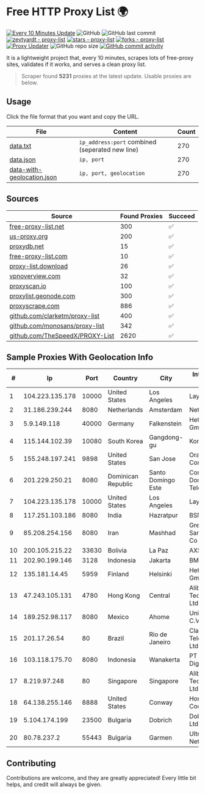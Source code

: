 
# Free HTTP Proxy List 🌍

[![Every 10 Minutes Update](https://github.com/mertguvencli/http-proxy-list/actions/workflows/main.yml/badge.svg?branch=main)](https://github.com/mertguvencli/http-proxy-list/actions/workflows/main.yml)
![GitHub](https://img.shields.io/github/license/mertguvencli/http-proxy-list)
![GitHub last commit](https://img.shields.io/github/last-commit/mertguvencli/http-proxy-list)
[![zevtyardt - proxy-list](https://img.shields.io/static/v1?label=zevtyardt&message=proxy-list&color=blue&logo=github)](https://github.com/zevtyardt/proxy-list "Go to GitHub repo")
[![stars - proxy-list](https://img.shields.io/github/stars/zevtyardt/proxy-list?style=social)](https://github.com/zevtyardt/proxy-list)
[![forks - proxy-list](https://img.shields.io/github/forks/zevtyardt/proxy-list?style=social)](https://github.com/zevtyardt/proxy-list)
[![Proxy Updater](https://github.com/zevtyardt/proxy-list/workflows/Proxy%20Updater/badge.svg)](https://github.com/zevtyardt/proxy-list/actions?query=workflow:"Proxy+Updater")
![GitHub repo size](https://img.shields.io/github/repo-size/zevtyardt/proxy-list)
[![GitHub commit activity](https://img.shields.io/github/commit-activity/m/zevtyardt/proxy-list?logo=commits)](https://github.com/zevtyardt/proxy-list/commits/main)

It is a lightweight project that, every 10 minutes, scrapes lots of free-proxy sites, validates if it works, and serves a clean proxy list.

> Scraper found **5231** proxies at the latest update. Usable proxies are below.

## Usage

Click the file format that you want and copy the URL.

|File|Content|Count|
|----|-------|-----|
|[data.txt](https://raw.githubusercontent.com/mertguvencli/http-proxy-list/main/proxy-list/data.txt)|`ip_address:port` combined (seperated new line)|270|
|[data.json](https://raw.githubusercontent.com/mertguvencli/http-proxy-list/main/proxy-list/data.json)|`ip, port`|270|
|[data-with-geolocation.json](https://raw.githubusercontent.com/mertguvencli/http-proxy-list/main/proxy-list/data-with-geolocation.json)|`ip, port, geolocation`|270|

## Sources

|Source|Found Proxies|Succeed|
|------|-------------|-------|
|[free-proxy-list.net](https://free-proxy-list.net)|300|✅|
|[us-proxy.org](https://www.us-proxy.org)|200|✅|
|[proxydb.net](http://proxydb.net)|15|✅|
|[free-proxy-list.com](https://free-proxy-list.com/?page=&port=&type%5B%5D=http&type%5B%5D=https&up_time=0&search=Search)|10|✅|
|[proxy-list.download](https://www.proxy-list.download/HTTP)|26|✅|
|[vpnoverview.com](https://vpnoverview.com/privacy/anonymous-browsing/free-proxy-servers)|32|✅|
|[proxyscan.io](https://www.proxyscan.io)|100|✅|
|[proxylist.geonode.com](https://proxylist.geonode.com/api/proxy-list?limit=300&page=1&sort_by=lastChecked&sort_type=desc&protocols=http,https)|300|✅|
|[proxyscrape.com](https://api.proxyscrape.com/v2/?request=displayproxies&protocol=http&timeout=10000&country=all&ssl=all&anonymity=all)|886|✅|
|[github.com/clarketm/proxy-list](https://raw.githubusercontent.com/clarketm/proxy-list/master/proxy-list-raw.txt)|400|✅|
|[github.com/monosans/proxy-list](https://raw.githubusercontent.com/monosans/proxy-list/main/proxies/http.txt)|342|✅|
|[github.com/TheSpeedX/PROXY-List](https://raw.githubusercontent.com/TheSpeedX/PROXY-List/master/http.txt)|2620|✅|


## Sample Proxies With Geolocation Info

|#|Ip|Port|Country|City|Internet Service Provider|
|-|--|----|-------|----|-------------------------|
|1|104.223.135.178|10000|United States|Los Angeles|LayerHost|
|2|31.186.239.244|8080|Netherlands|Amsterdam|NetSkope Inc|
|3|5.9.149.118|40000|Germany|Falkenstein|Hetzner Online GmbH|
|4|115.144.102.39|10080|South Korea|Gangdong-gu|Korea Telecom|
|5|155.248.197.241|9898|United States|San Jose|Oracle Corporation|
|6|201.229.250.21|8080|Dominican Republic|Santo Domingo Este|Compañía Dominicana de Teléfonos S. A.|
|7|104.223.135.178|10000|United States|Los Angeles|LayerHost|
|8|117.251.103.186|8080|India|Hazratpur|BSNL Internet|
|9|85.208.254.156|8080|Iran|Mashhad|Green Web Samaneh Novin Co Ltd|
|10|200.105.215.22|33630|Bolivia|La Paz|AXS Bolivia S. A.|
|11|202.90.199.146|3128|Indonesia|Jakarta|BMG|
|12|135.181.14.45|5959|Finland|Helsinki|Hetzner Online GmbH|
|13|47.243.105.131|4780|Hong Kong|Central|Alibaba (US) Technology Co., Ltd.|
|14|189.252.98.117|8080|Mexico|Ahome|Uninet S.A. de C.V.|
|15|201.17.26.54|80|Brazil|Rio de Janeiro|Claro NXT Telecomunicacoes Ltda|
|16|103.118.175.70|8080|Indonesia|Wanakerta|PT Pedjoeang Digital Networks|
|17|8.219.97.248|80|Singapore|Singapore|Alibaba (US) Technology Co., Ltd.|
|18|64.138.255.146|8888|United States|Conway|Horry Telephone Cooperative, Inc.|
|19|5.104.174.199|23500|Bulgaria|Dobrich|DobrudjaCable Ltd.|
|20|80.78.237.2|55443|Bulgaria|Garmen|UltraNET - Halil Network|



## Contributing

Contributions are welcome, and they are greatly appreciated! Every
little bit helps, and credit will always be given.

